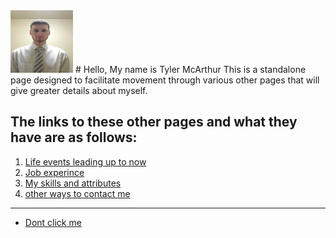 <img src="20210228_214434.jpg" alt="picture of myself" style="height: 100px; width:100px;"/>
# Hello, My name is Tyler McArthur
This is a standalone page designed to facilitate movement through various other pages that will give greater details about myself.

## The links to these other pages and what they have are as follows:

<!--   0. [Home page](readme.txt "back to the start") -->
  1. [Life events leading up to now](readme2.md "Be prepared")
  2. [Job experince](readme3.md "Hopefully will add more soon")
  3. [My skills and attributes](readme4.md "Deffintly will add more soon")
  4. [other ways to contact me](readme5.md "Reach out to me")








----------------------------------------------
- [Dont click me](https://www.youtube.com/watch?v=dQw4w9WgXcQ "Warning you")
